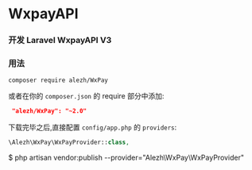 # WxpayAPI

### 开发 Laravel WxpayAPI V3

### 用法

```
composer require alezh/WxPay
```

或者在你的 `composer.json` 的 require 部分中添加:
```json
 "alezh/WxPay": "~2.0"
```

下载完毕之后,直接配置 `config/app.php` 的 `providers`:

```php
\Alezh\WxPay\WxPayProvider::class,
```
$ php artisan vendor:publish --provider="Alezh\WxPay\WxPayProvider"
